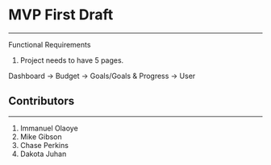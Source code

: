 # MVP First Draft #
-------------------

Functional Requirements

1. Project needs to have 5 pages.

Dashboard -> Budget -> Goals/Goals & Progress -> User


## Contributors ##
-----------------

1. Immanuel Olaoye
2. Mike Gibson
3. Chase Perkins
4. Dakota Juhan




